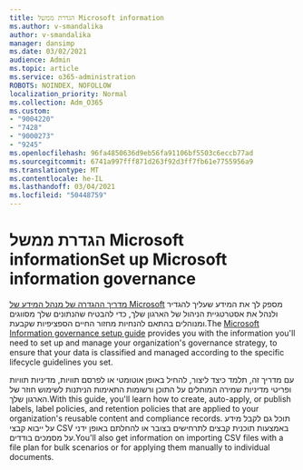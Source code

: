 ```yaml
---
title: הגדרת ממשל Microsoft information
ms.author: v-smandalika
author: v-smandalika
manager: dansimp
ms.date: 03/02/2021
audience: Admin
ms.topic: article
ms.service: o365-administration
ROBOTS: NOINDEX, NOFOLLOW
localization_priority: Normal
ms.collection: Adm_O365
ms.custom:
- "9004220"
- "7428"
- "9000273"
- "9245"
ms.openlocfilehash: 96fa4850636d9eb56fa91106bf5503c6eccb77ad
ms.sourcegitcommit: 6741a997fff871d263f92d3ff7fb61e7755956a9
ms.translationtype: MT
ms.contentlocale: he-IL
ms.lasthandoff: 03/04/2021
ms.locfileid: "50448759"
---
```

# <a name="set-up-microsoft-information-governance"></a><span data-ttu-id="f8f86-102">הגדרת ממשל Microsoft information</span><span class="sxs-lookup"><span data-stu-id="f8f86-102">Set up Microsoft information governance</span></span>

<span data-ttu-id="f8f86-103">[מדריך ההגדרה של מנהל המידע של Microsoft](https://go.microsoft.com/fwlink/?linkid=2146529) מספק לך את המידע שעליך להגדיר ולנהל את אסטרטגיית הניהול של הארגון שלך, כדי להבטיח שהנתונים שלך מסווגים ומנוהלים בהתאם להנחיות מחזור החיים הספציפיות שקבעת.</span><span class="sxs-lookup"><span data-stu-id="f8f86-103">The [Microsoft Information governance setup guide](https://go.microsoft.com/fwlink/?linkid=2146529) provides you with the information you'll need to set up and manage your organization's governance strategy, to ensure that your data is classified and managed according to the specific lifecycle guidelines you set.</span></span>

<span data-ttu-id="f8f86-104">עם מדריך זה, תלמד כיצד ליצור, להחיל באופן אוטומטי או לפרסם תוויות, מדיניות תוויות ופריטי מדיניות שמירה המוחלים על התוכן ורשומות התאימות הניתנות לשימוש חוזר של הארגון שלך.</span><span class="sxs-lookup"><span data-stu-id="f8f86-104">With this guide, you'll learn how to create, auto-apply, or publish labels, label policies, and retention policies that are applied to your organization's reusable content and compliance records.</span></span> <span data-ttu-id="f8f86-105">תוכל גם לקבל מידע על ייבוא קבצי CSV באמצעות תוכנית קבצים לתרחישים בצובר או להחלתם באופן ידני על מסמכים בודדים.</span><span class="sxs-lookup"><span data-stu-id="f8f86-105">You'll also get information on importing CSV files with a file plan for bulk scenarios or for applying them manually to individual documents.</span></span>
